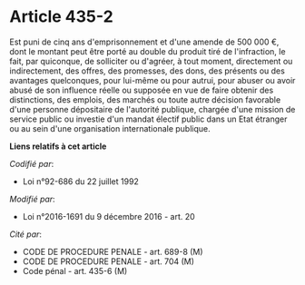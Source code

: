 # Article 435-2

Est puni de cinq ans d'emprisonnement et      d'une amende de 500 000 €, dont le montant peut être porté au double du produit
tiré de l'infraction, le fait, par quiconque, de solliciter ou d'agréer, à tout moment, directement ou indirectement, des
offres, des promesses, des dons, des présents ou des avantages quelconques, pour lui-même ou pour autrui, pour abuser ou
avoir abusé de son influence réelle ou supposée en vue de faire obtenir des distinctions, des emplois, des marchés ou toute
autre décision favorable d'une personne dépositaire de l'autorité publique, chargée d'une mission de service public ou
investie d'un mandat électif public dans un Etat étranger ou au sein d'une organisation internationale publique.

**Liens relatifs à cet article**

_Codifié par_:

  - Loi n°92-686 du 22 juillet 1992

_Modifié par_:

  - Loi n°2016-1691 du 9 décembre 2016 - art. 20

_Cité par_:

  - CODE DE PROCEDURE PENALE - art. 689-8 (M)
  - CODE DE PROCEDURE PENALE - art. 704 (M)
  - Code pénal - art. 435-6 (M)
